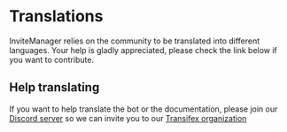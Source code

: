 # Translations

InviteManager relies on the community to be translated into different languages. Your help is gladly appreciated, please check the link below if you want to contribute.

## Help translating

If you want to help translate the bot or the documentation, please join our [Discord server](https://discord.gg/kQQmfNCTzm) so we can invite you to our [Transifex organization](https://www.transifex.com/invitemanager-1/invitemanager_bot/)
